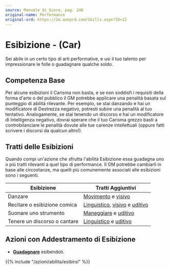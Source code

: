 ```yaml
---
source: Manuale di Gioco, pag. 246
original-name: Performance
original-srd: https://2e.aonprd.com/Skills.aspx?ID=12
---
```


# Esibizione - (Car)

Sei abile in un certo tipo di arti performative, e usi il tuo talento per
impressionare le folle o guadagnare qualche soldo.

## Competenza Base

Per alcune esibizioni il Carisma non basta, e se non soddisfi i requisiti della
forma d'arte o del pubblico il GM potrebbe applicare una penalità basata sul
punteggio di abilità rilevante. Per esempio, se stai danzando e hai un
modificatore di Destrezza negativo, potresti subire una penalità al tuo
tentativo. Analogamente, se stai tenendo un discorso e hai un modificatore di
Intelligenza negativo, dovrai sperare che il tuo Carisma grezzo basti a
controbilanciare le penalità dovute alle tue carenze intellettuali (oppure fatti
scrivere i discorsi da qualcun altro!).

## Tratti delle Esibizioni

Quando compi un'azione che sfrutta l'abilità Esibizione essa guadagna uno o più
tratti rilevanti a quel tipo di performance. Il GM potrebbe cambiarli in base
alle circostanze, ma quelli più comunemente associati alle esibizioni sono i
seguenti.

| Esibizione                   | Tratti Aggiuntivi                                                                         |
| ---------------------------- | ----------------------------------------------------------------------------------------- |
| Danzare                      | [Movimento](/tratti/movimento) e [visivo](/tratti/visivo)                                 |
| Recitare o esibizione comica | [Linguistico](/tratti/linguistico), [visivo](/tratti/visivo) e [uditivo](/tratti/uditivo) |
| Suonare uno strumento        | [Maneggiare](/tratti/maneggiare) e [uditivo](/tratti/uditivo)                             |
| Tenere un discorso o cantare | [Linguistico](/tratti/linguistico) e [uditivo](/tratti/uditivo)                           |

## Azioni con Addestramento di Esibizione

- **[Guadagnare](/azioni/abilita/guadagnare)** esibendoti.

{{% include "/azioni/abilita/esibirsi" %}}
